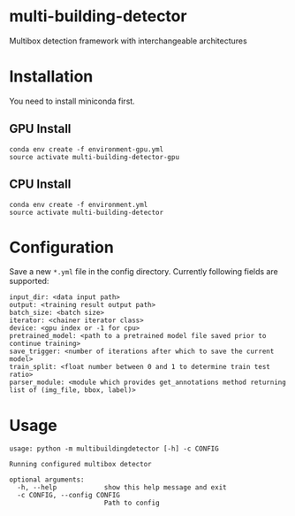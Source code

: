 # multi-building-detector
Multibox detection framework with interchangeable architectures

# Installation
You need to install miniconda first.

## GPU Install
```
conda env create -f environment-gpu.yml
source activate multi-building-detector-gpu

```

## CPU Install
```
conda env create -f environment.yml
source activate multi-building-detector

```


# Configuration
Save a new `*.yml` file in the config directory.
Currently following fields are supported:

```
input_dir: <data input path>
output: <training result output path>
batch_size: <batch size>
iterator: <chainer iterator class>
device: <gpu index or -1 for cpu>
pretrained_model: <path to a pretrained model file saved prior to continue training>
save_trigger: <number of iterations after which to save the current model>
train_split: <float number between 0 and 1 to determine train test ratio>
parser_module: <module which provides get_annotations method returning list of (img_file, bbox, label)>
```

# Usage
```
usage: python -m multibuildingdetector [-h] -c CONFIG

Running configured multibox detector

optional arguments:
  -h, --help            show this help message and exit
  -c CONFIG, --config CONFIG
                        Path to config

```
